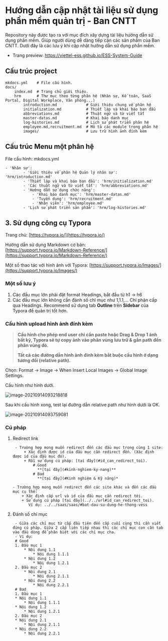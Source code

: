 # Hướng dẫn cập nhật tài liệu sử dụng phần mềm quản trị - Ban CNTT

Repository này được tạo ra với mục đích xây dựng tài liệu hướng dẫn sử dụng phần mềm. Giúp người dùng dễ dàng tiếp cận các sản phẩm của Ban CNTT. Dưới đây là các lưu ý khi cập nhật hướng dẫn sử dụng phần mềm.
* Trang preview: https://viettel-ess.github.io/ESS-System-Guide
 
## Cấu trúc project 

    mkdocs.yml    # File cấu hình.
    docs/
        index.md  # Trang chủ giới thiệu.
        hrm       # Thư mục theo từng phân hệ (Nhân sự, Kế toán, SaaS Portal, Digital Workplace, Văn phòng...)
            introduction.md             # Giới thiệu chung về phân hệ
            initialization.md           # Thiết lập và khai báo ban đầu
            abbreviations.md            # Thuật ngữ và từ viết tắt
            master-datas.md             # Khai báo danh mục 
            log-histories.md            # Lịch sử phát triển phân hệ
            employee.md,recruitment.md  # Mô tả các module trong phân hệ
            images/                     # Lưu trữ hình ảnh đính kèm

## Cấu trúc Menu một phân hệ

File cấu hình: mkdocs.yml

    - 'Nhân sự': 
            - 'Giới thiệu về phân hệ Quản lý nhân sự': 'hrm/introduction.md'
            - 'Thiết lập và khai báo ban đầu': 'hrm/initialization.md'
            - 'Các thuật ngữ và từ viết tắt': 'hrm/abbreviations.md'
            - 'Hướng dẫn sử dụng chức năng':
                - 'Khai báo danh mục': 'hrm/master-datas.md'
                - 'Tuyển dụng': 'hrm/recruitment.md'
                - 'Nhân viên': 'hrm/employee.md'
           	- 'Lịch sử phát triển sản phẩm': 'hrm/log-histories.md'
## 3. Sử dụng công cụ Typora 

Trang chủ: [https://typora.io/](https://typora.io/)

Hướng dẫn sử dụng Markdown cơ bản: [https://support.typora.io/Markdown-Reference/](https://support.typora.io/Markdown-Reference/)

Một số thao tác với hình ảnh với Typora: [https://support.typora.io/Images/](https://support.typora.io/Images/)

### Một số lưu ý

1. Các đầu mục lớn phải đặt format Headings, bắt đầu từ h1 -> h6
2. Các đầu mục lớn không cần đánh số chỉ mục như 1,1.1,... Chỉ phân cấp qua Headings. Recommend sử dụng tab **Outline** trên **Sidebar** của Typora để quản trị tốt hơn. 

### Cấu hình upload  hình ảnh  đính kèm

> **Cấu hình cho phép end user chỉ cần paste hoặc Drag & Drop 1 ảnh bất kỳ, Typora sẽ tự copy ảnh vào phân vùng lưu trữ & gắn path đến phân vùng đó.**
>
> **Tất cả các đường dẫn hình ảnh đính kèm bắt buộc cấu hình ở dạng tương đối (relative path).**

Chọn: Format → Image → When Insert Local Images → Global Image Settings.

Cấu hình như hình dưới.

![image-20210914093218818](images/image-20210914093218818.png)

Sau khi cấu hình xong, test lại đường dẫn relative path như hình dưới là OK.

![image-20210914093759081](images/image-20210914093759081.png)



### Cú pháp

1. Redirect link
   ```
    - Trường hợp mong muốn redirect đến các đầu mục trong cùng 1 site:
        + Xác định được id của đầu mục cần redirect đến. (Xác định được id của đầu mục đó).
        + Rồi sử dụng cú pháp: [tại đây](#id_can_redirect_toi).
            # Good
              **[tại đây](#kinh-nghiem-ky-nang)**
            # Bad
              **[tại đây](#Kinh nghiệm & Kỹ năng)*
    ```  
    ```
    - Trường hợp mong muốn redirect đến các site khác và đến các đầu mục cụ thể:
        + Xác định cấp url và id của đầu mục cần redirect tới. 
        + Sử dụng cú pháp [tại đây](../../url#id_can_redirect_toi).
           Ví dụ: ../../saas/saas/#bat-dau-su-dung-he-thong-vess 
    ```

2. Đánh số chỉ mục
   ```
    - Giữa các chỉ mục từ cấp đầu tiên đến cấp cuối cùng thì cần viết đúng cú pháp. Giữa 2 cấp liên tiếp nhau thì các chỉ mục con cần tab vào đầu dòng để phân biệt với các chỉ mục cha.
    - Ví dụ:
    # Good
    1. Đầu mục 1
        * Nội dung 1.1
            * Nội dung 1.1.1
        * Nội dung 1.2
            * Nội dung 1.2.1
    2. Đầu mục 2
        * Nội dung 2.1
            * Nội dung 2.1.1
        * Nội dung 2.2
            * Nội dung 2.2.1
    # Bad
    1. Đầu mục 1
    * Nội dung 1.1
        * Nội dung 1.1.1
    * Nội dung 1.2
        * Nội dung 1.2.1
    2. Đầu mục 2
    * Nội dung 2.1
        * Nội dung 2.1.1
    * Nội dung 2.2
        * Nội dung 2.2.1
   ```

